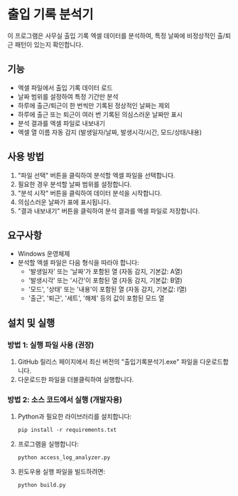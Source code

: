 # 출입 기록 분석기

이 프로그램은 사무실 출입 기록 엑셀 데이터를 분석하여, 특정 날짜에 비정상적인 출/퇴근 패턴이 있는지 확인합니다.

## 기능

- 엑셀 파일에서 출입 기록 데이터 로드
- 날짜 범위를 설정하여 특정 기간만 분석
- 하루에 출근/퇴근이 한 번씩만 기록된 정상적인 날짜는 제외
- 하루에 출근 또는 퇴근이 여러 번 기록된 의심스러운 날짜만 표시
- 분석 결과를 엑셀 파일로 내보내기
- 엑셀 열 이름 자동 감지 (발생일자/날짜, 발생시각/시간, 모드/상태/내용)

## 사용 방법

1. "파일 선택" 버튼을 클릭하여 분석할 엑셀 파일을 선택합니다.
2. 필요한 경우 분석할 날짜 범위를 설정합니다.
3. "분석 시작" 버튼을 클릭하여 데이터 분석을 시작합니다.
4. 의심스러운 날짜가 표에 표시됩니다.
5. "결과 내보내기" 버튼을 클릭하여 분석 결과를 엑셀 파일로 저장합니다.

## 요구사항

- Windows 운영체제
- 분석할 엑셀 파일은 다음 형식을 따라야 합니다:
  - '발생일자' 또는 '날짜'가 포함된 열 (자동 감지, 기본값: A열)
  - '발생시각' 또는 '시간'이 포함된 열 (자동 감지, 기본값: B열)
  - '모드', '상태' 또는 '내용'이 포함된 열 (자동 감지, 기본값: I열)
  - '출근', '퇴근', '세트', '해제' 등의 값이 포함된 모드 열

## 설치 및 실행

### 방법 1: 실행 파일 사용 (권장)

1. GitHub 릴리스 페이지에서 최신 버전의 "출입기록분석기.exe" 파일을 다운로드합니다.
2. 다운로드한 파일을 더블클릭하여 실행합니다.

### 방법 2: 소스 코드에서 실행 (개발자용)

1. Python과 필요한 라이브러리를 설치합니다:
   ```
   pip install -r requirements.txt
   ```

2. 프로그램을 실행합니다:
   ```
   python access_log_analyzer.py
   ```

3. 윈도우용 실행 파일을 빌드하려면:
   ```
   python build.py
   ```
